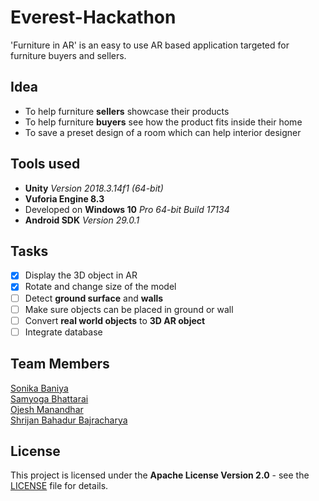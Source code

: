 # Everest-Hackathon
'Furniture in AR' is an easy to use AR based application targeted for furniture buyers and sellers.

## Idea
- To help furniture **sellers** showcase their products
- To help furniture **buyers** see how the product fits inside their home
- To save a preset design of a room which can help interior designer

## Tools used
- **Unity** *Version 2018.3.14f1 (64-bit)*
- **Vuforia Engine 8.3**
- Developed on **Windows 10** *Pro 64-bit Build 17134*
- **Android SDK** *Version 29.0.1*

## Tasks
- [X] Display the 3D object in AR
- [X] Rotate and change size of the model
- [ ] Detect **ground surface** and **walls**
- [ ] Make sure objects can be placed in ground or wall
- [ ] Convert **real world objects** to **3D AR object**
- [ ] Integrate database

## Team Members
[Sonika Baniya](https://github.com/soneeka)<br />
[Samyoga Bhattarai](https://github.com/samyoga)<br />
[Ojesh Manandhar](https://github.com/OjeshManandhar)<br />
[Shrijan Bahadur Bajracharya](https://github.com/ShriBuzz)

## License
This project is licensed under the **Apache License Version 2.0** - see the [LICENSE](LICENSE) file for details.

